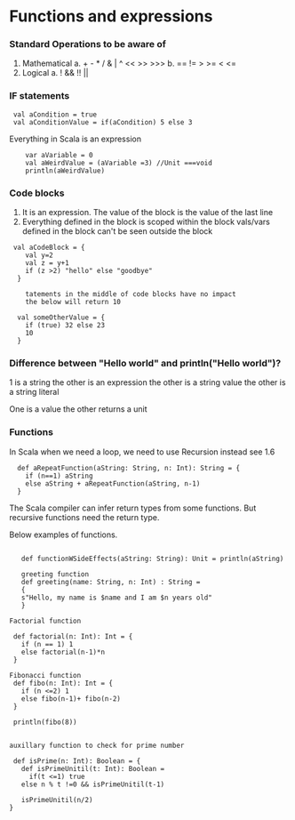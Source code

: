 # Functions and expressions

### Standard Operations to be aware of

1. Mathematical
    a. + - * / & | ^ << >> >>>
    b.  == != > >= < <=
2. Logical
    a. ! && !! ||


### IF statements

```
 val aCondition = true
 val aConditionValue = if(aCondition) 5 else 3
```

Everything in Scala is an expression

```
    var aVariable = 0 
    val aWeirdValue = (aVariable =3) //Unit ===void
    println(aWeirdValue)
```


### Code blocks 

  1.    It is an expression. The value of the block is the
        value of the last line
  2.    Everything defined in the block is scoped within the block
        vals/vars defined in the block can't be seen outside the block


```
 val aCodeBlock = {
    val y=2
    val z = y+1
    if (z >2) "hello" else "goodbye"
  }

    tatements in the middle of code blocks have no impact
    the below will return 10

  val someOtherValue = {
    if (true) 32 else 23
    10
  }
```


### Difference between "Hello world" and println("Hello world")? 

1 is a string the other is an expression
the other is a string value the other is a string literal

One is a value the other returns a unit


### Functions 

In Scala when we need a loop, we need to use Recursion instead see 1.6

```
  def aRepeatFunction(aString: String, n: Int): String = {
    if (n==1) aString
    else aString + aRepeatFunction(aString, n-1)
  }
```

 The Scala compiler can infer return types from some functions. But recursive functions need the return type.

 Below examples of functions. 


 ```

    def functionWSideEffects(aString: String): Unit = println(aString)

    greeting function
    def greeting(name: String, n: Int) : String = 
    {
    s"Hello, my name is $name and I am $n years old"
    }

 Factorial function

  def factorial(n: Int): Int = {
    if (n == 1) 1
    else factorial(n-1)*n
  }

Fibonacci function
  def fibo(n: Int): Int = {
    if (n <=2) 1
    else fibo(n-1)+ fibo(n-2)
  }

  println(fibo(8))


auxillary function to check for prime number

  def isPrime(n: Int): Boolean = {
    def isPrimeUnitil(t: Int): Boolean =
      if(t <=1) true
    else n % t !=0 && isPrimeUnitil(t-1)

    isPrimeUnitil(n/2)
}

 ```